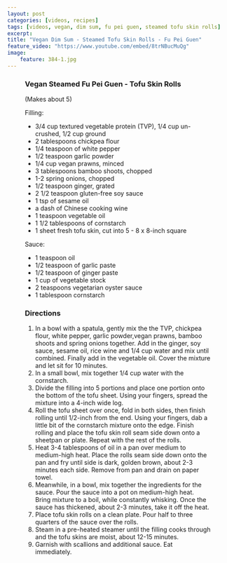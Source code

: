 ```yaml
---
layout: post
categories: [videos, recipes]
tags: [videos, vegan, dim sum, fu pei guen, steamed tofu skin rolls]
excerpt: 
title: "Vegan Dim Sum - Steamed Tofu Skin Rolls - Fu Pei Guen"
feature_video: "https://www.youtube.com/embed/8trNBucMuQg" 
image:
    feature: 384-1.jpg
---
```




<figure class="ingredients" markdown="1">

### Vegan Steamed Fu Pei Guen - Tofu Skin Rolls

(Makes about 5)

Filling:
- 3/4 cup textured vegetable protein (TVP), 1/4 cup un-crushed, 1/2 cup ground  
- 2 tablespoons chickpea flour 
- 1/4 teaspoon of white pepper 
- 1/2 teaspoon garlic powder
- 1/4 cup vegan prawns, minced
- 3 tablespoons bamboo shoots, chopped 
- 1-2 spring onions, chopped
- 1/2 teaspoon ginger, grated
- 2 1/2 teaspoon gluten-free soy sauce 
- 1 tsp of sesame oil 
- a dash of Chinese cooking wine 
- 1 teaspoon vegetable oil
- 1 1/2 tablespoons of cornstarch
- 1 sheet fresh tofu skin, cut into 5 - 8 x 8-inch square 


Sauce:
- 1 teaspoon oil
- 1/2 teaspoon of garlic paste
- 1/2 teaspoon of ginger paste
- 1 cup of vegetable stock
- 2 teaspoons vegetarian oyster sauce 
- 1 tablespoon cornstarch

</figure>

<figure class="directions" markdown="1">

### Directions

1. In a bowl with a spatula, gently mix the the TVP, chickpea flour, white pepper, garlic powder,vegan prawns, bamboo shoots and spring onions together.  Add in the ginger, soy sauce, sesame oil, rice wine and 1/4 cup water and mix until combined.  Finally add in the vegetable oil.  Cover the mixture and let sit for 10 minutes.
2. In a small bowl, mix together 1/4 cup water with the cornstarch.
3. Divide the filling into 5 portions and place one portion onto the bottom of the tofu sheet.  Using your fingers, spread the mixture into a 4-inch wide log.
4. Roll the tofu sheet over once, fold in both sides, then finish rolling until 1/2-inch from the end.  Using your fingers, dab a little bit of the cornstarch mixture onto the edge.  Finish rolling and place the tofu skin roll seam side down onto a sheetpan or plate.  Repeat with the rest of the rolls.
5. Heat 3-4 tablespoons of oil in a pan over medium to medium-high heat.  Place the rolls seam side down onto the pan and fry until side is dark, golden brown, about 2-3 minutes each side.  Remove from pan and drain on paper towel.
6. Meanwhile, in a bowl, mix together the ingredients for the sauce.  Pour the sauce into a pot on medium-high heat.  Bring mixture to a boil, while constantly whisking.  Once the sauce has thickened, about 2-3 minutes, take it off the heat.
7. Place tofu skin rolls on a clean plate.  Pour half to three quarters of the sauce over the rolls.  
8. Steam in a pre-heated steamer until the filling cooks through and the tofu skins are moist, about 12-15 minutes.
9. Garnish with scallions and additional sauce. Eat immediately.
</figure>